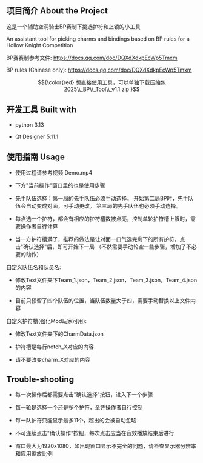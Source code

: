 ## 项目简介  About the Project

这是一个辅助空洞骑士BP赛制下挑选护符和上锁的小工具

An assistant tool for picking charms and bindings based on BP rules for a Hollow Knight Competition

BP赛赛制参考文件: https://docs.qq.com/doc/DQXdXdkpEcWp5Tmxm

BP rules (Chinese only): https://docs.qq.com/doc/DQXdXdkpEcWp5Tmxm

$${\color{red} 想直接使用工具，可以单独下载压缩包 2025\\_BP\\_Tool\\_v1.1.zip }$$


## 开发工具  Built with

* python 3.13
 
* Qt Designer 5.11.1
 

## 使用指南 Usage

* 使用过程请参考视频 Demo.mp4

* 下方"当前操作"窗口里的也是使用步骤

* 先手队伍选择：第一局的先手队伍必须手动选择。 开始第二局BP时，先手队伍会自动变成对面，可手动更改。 第三局的先手队伍也必须手动选择。

* 每点选一个护符，都会有相应的护符槽数被点亮，控制单轮护符槽上限时，需要操作者自行计算

+ 当一方护符槽满了，推荐的做法是让对面一口气选完剩下的所有护符，点击"确认选择"后，即可开始下一局 （不然需要手动轮空一些步骤，增加了不必要的动作）


自定义队伍名和队员名:

* 修改Text文件夹下Team_1.json，Team_2.json，Team_3.json，Team_4.json的内容
 
* 目前只预留了四个队伍的位置，当队伍数量大于四，需要手动替换以上文件内容
 

自定义护符槽(强化Mod玩家可用):

* 修改Text文件夹下的CharmData.json
 
* 护符槽是每行notch_X对应的内容
 
* 请不要改变charm_X对应的内容
 

## Trouble-shooting

* 每一次操作后都需要点击"确认选择"按钮，进入下一个步骤

* 每一轮是选择一个还是多个护符，全凭操作者自行控制

* 每一队护符只能显示最多11个，超出的会被自动忽略

* 不可连续点击"确认操作"按钮，每次点击应当在音效播放结束后进行

* 窗口最大为1920x1080，如出现窗口显示不完全的问题，请检查显示器分辨率和应用缩放比例
